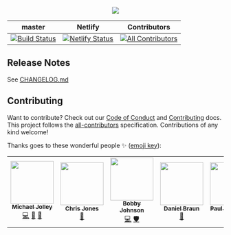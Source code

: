 <p align="center">
    <img src="https://user-images.githubusercontent.com/1228996/71058284-e69fe800-2124-11ea-9c61-09587a7aa013.png"/>
</p>

| master                                                                                                                                                                                                        | Netlify                                                                                                                                                                  | Contributors                                                                                                       |
| ------------------------------------------------------------------------------------------------------------------------------------------------------------------------------------------------------------- | ------------------------------------------------------------------------------------------------------------------------------------------------------------------------ | ------------------------------------------------------------------------------------------------------------------ |
| [![Build Status](https://dev.azure.com/michaeljolley/awesum.io/_apis/build/status/awesum.io?branchName=master)](https://dev.azure.com/michaeljolley/awesum.io/_build/latest?definitionId=8&branchName=master) | [![Netlify Status](https://api.netlify.com/api/v1/badges/25205e45-f294-4da5-ac21-fa8fea560010/deploy-status)](https://app.netlify.com/sites/epic-lumiere-23ca13/deploys) | [![All Contributors](https://img.shields.io/badge/all_contributors-3-orange.svg?style=flat-square)](#contributors) |

## Release Notes

See [CHANGELOG.md](CHANGELOG.md)

## Contributing

Want to contribute? Check out our [Code of Conduct](CODE_OF_CONDUCT.md) and [Contributing](CONTRIBUTING.md) docs. This project follows the [all-contributors](https://github.com/all-contributors/all-contributors) specification. Contributions of any kind welcome!

Thanks goes to these wonderful people ✨ ([emoji key](https://allcontributors.org/docs/en/emoji-key)):

<!-- ALL-CONTRIBUTORS-LIST:START - Do not remove or modify this section -->
<!-- prettier-ignore-start -->
<!-- markdownlint-disable -->
<table>
  <tr>
    <td align="center"><a href="https://michaeljolley.com/"><img src="https://avatars2.githubusercontent.com/u/1228996?v=4" width="100px;" alt=""/><br /><sub><b>Michael Jolley</b></sub></a><br /><a href="https://github.com/MichaelJolley/awesum.io/commits?author=michaeljolley" title="Code">💻</a> <a href="#ideas-michaeljolley" title="Ideas, Planning, & Feedback">🤔</a> <a href="https://github.com/MichaelJolley/awesum.io/commits?author=michaeljolley" title="Documentation">📖</a></td>
    <td align="center"><a href="https://c-j.tech"><img src="https://avatars0.githubusercontent.com/u/3969086?v=4" width="100px;" alt=""/><br /><sub><b>Chris Jones</b></sub></a><br /><a href="https://github.com/MichaelJolley/awesum.io/commits?author=cmjchrisjones" title="Documentation">📖</a></td>
    <td align="center"><a href="http://iamnotmyself.com"><img src="https://avatars3.githubusercontent.com/u/73120?v=4" width="100px;" alt=""/><br /><sub><b>Bobby Johnson</b></sub></a><br /><a href="https://github.com/MichaelJolley/awesum.io/commits?author=notmyself" title="Code">💻</a> <a href="#security-notmyself" title="Security">🛡️</a></td>
    <td align="center"><a href="https://github.com/danielpomas"><img src="https://avatars1.githubusercontent.com/u/42745795?v=4" width="100px;" alt=""/><br /><sub><b>Daniel Braun</b></sub></a><br /><a href="https://github.com/MichaelJolley/awesum.io/issues?q=author%3Adanielpomas" title="Bug reports">🐛</a></td>
    <td align="center"><a href="http://pardel.net"><img src="https://avatars0.githubusercontent.com/u/2171?v=4" width="100px;" alt=""/><br /><sub><b>Paul Ardeleanu</b></sub></a><br /><a href="https://github.com/MichaelJolley/awesum.io/issues?q=author%3Apardel" title="Bug reports">🐛</a></td>
  </tr>
</table>

<!-- markdownlint-enable -->
<!-- prettier-ignore-end -->
<!-- ALL-CONTRIBUTORS-LIST:END -->
